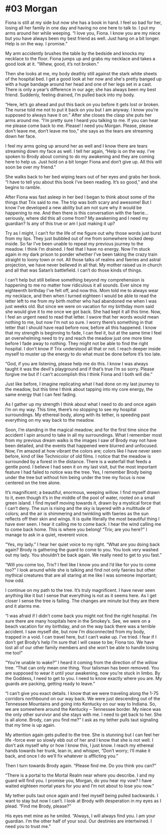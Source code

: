 # #03 Morgan

Fiona is still at my side but now she has a book in hand. I feel so bad for her, losing all her family in one day and having no one here to talk to. I put my arms around her while weeping. “I love you, Fiona. I know you are my niece but you have always been my best friend as well. Just hang on a bit longer. Help is on the way. I promise.” 

My arm accidently brushes the table by the bedside and knocks my necklace to the floor. Fiona jumps up and grabs my necklace and takes a good look at it. “Whew, good, it’s not broken.” 

Then she looks at me, my body deathly still against the stark white sheets of the hospital bed. I get a good look at her now and she's pretty banged up with a huge bandage around her head and one of her legs set in a cast. There is only a year’s difference in our age; she has always been my best friend. Suddenly, feeling drained, I’m pulled back into my body. 

“Here, let’s go ahead and put this back on you before it gets lost or broken. The nurse told me not to put it back on you but I am anyway. I know you’re supposed to always have it on.” After she closes the clasp she puts her arms around me. “I’m pretty sure I heard you talking to me. If you can hear me please come back to me. Please! I need you Morgan. Please, please don’t leave me, don’t leave me too,” she says as the tears are streaming down her face. 

I feel my arms going up around her as well and I know there are tears streaming down my face as well. I tell her again, “Help is on the way. I’ve spoken to Brody about coming to do my awakening and they are coming here to help us. Just hold on a bit longer Fiona and don’t give up. All this will soon be over my friend.”

She walks back to her bed wiping tears out of her eyes and grabs her book. “I have to tell you about this book I’ve been reading. It’s so good,” and she begins to ramble.
 
After Fiona was fast asleep in her bed I began to think about some of the things that Trix said to me. The trip was both scary and awesome! But I know I’ve developed a new ability but am not sure why it would be happening to me. And then there is this conversation with the faerie… seriously, where did this all come from? My awakening and I need my guardian? Is any of this true or am I just making it up?

Try as I might, I can’t for the life of me figure out why those words just burst from my lips. They just bubbled out of me from somewhere locked deep inside. So far I’ve been unable to repeat my previous journey to the meadow. I think I’m drained. I feel that I have no energy. Now I’m stuck again in my dark prison to ponder whether I’ve been taking the crazy train straight to loony town or not. All those talks of realms and faeries and astral projection, we have never believed in all that. My mother raised us in church and all that was Satan’s battlefield. I can’t do those kinds of things.

I can’t help but still believe something beyond my comprehension is happening to me no matter how ridiculous it all sounds. Ever since my eighteenth birthday I’ve felt off, and now this. Mom told me to always wear my necklace, and then when I turned eighteen I would be able to read the letter left to me from my birth mother who had abandoned me when I was just weeks old. But since we were on vacation for my birthday mom said she would give it to me once we got back. She had kept it all this time.
Now, I feel an urgent need to read that letter. I swore that her words would mean nothing to me, but now I’m not so sure. I worry there’s something in that letter that I should have read before now, before all this happened. I know that my strength is beginning to fade, I can feel it, but at the same time I feel an overwhelming need to try and reach the meadow just one more time before I fade away to nothing. They might not be able to find the right hospital. I don’t know if Trix understood all that or not. I reach deeper inside myself to muster up the energy to do what must be done before it’s too late.

“God, if you are listening, please help me do this. I know I was always taught it was the devil's playground and if that’s true I’m so sorry. Please forgive me but if I can’t accomplish this I think Fiona and I both will die.”

Just like before, I imagine replicating what I had done on my last journey to the meadow, but this time I think about tapping into my core energy, the same energy that I can feel fading.

As I gather up my strength I think about what I need to do and once again I’m on my way. This time, there’s no stopping to see my hospital surroundings. My ethereal body, along with its tether, is speeding past everything on my way back to the meadow.

Soon, I’m standing in the magical meadow; and for the first time since the accident I spin around to take in all my surroundings. What I remember most from my previous dream walks is the images I saw of Brody may not have been detailed, and the events that happened were blurred and unfocused. Now, I’m amazed at how vibrant the colors are; colors like I have never seen before, kind of like Technicolor of old films.
I notice that the meadow is surrounded by a forest in the distance. There is a waterfall that feeds a gentle pond. I believe I had seen it on my last visit, but the most important feature I had failed to notice was the tree. Yes, I remember Brody being under the tree but without him being under the tree my focus is now centered on the tree alone.

It’s magnificent; a beautiful, enormous, weeping willow. I find myself drawn to it, even though it’s in the middle of the pool of water, rooted on a small green island. I find myself moving towards it, drawn by a mystical force that I can’t deny. The sun is rising and the sky is layered with a multitude of colors; and the air is shimmering and twinkling with faeries as the sun reflects off their skin and wings. It is quite literally the most beautiful thing I have ever seen. I hear it calling me to come back. I hear the wind calling me to come back home. This is where you belong!
“Trix; are you here?” I manage to ask in a quiet, reverent voice.

“Yes, my lady.” I hear her quiet voice to my right. “What are you doing back again? Brody is gathering the guard to come to you. You look very washed out my lady. You shouldn’t be back again. We really need to get to you fast.”

“Will you come too, Trix? I feel like I know you and I’d like for you to come too?”
I look around while she is talking and find not only faeries but other mythical creatures that are all staring at me like I was someone important; how odd.

I continue on my path to the tree. It’s truly magnificent. I have never seen anything like it but I sense that everything is not as it seems here. As I get closer I sense the tree is failing. The changes are minute but they are there and it alarms me.

“I was afraid if I didn’t come back you might not find the right hospital. I’m sure there are many hospitals here in the Smokey’s. See, we were on a beach vacation for my birthday, and on the way back there was a terrible accident. I saw myself die, but now I’m disconnected from my body, trapped in a void. I can travel here, but I can’t wake up. I’ve tried. I fear if I don’t get Brody’s help I’m sure that I will cease to be; Fiona too. We have lost all of our other family members and she won’t be able to handle losing me too!”

“You’re unable to wake?” I heard it coming from the direction of the willow tree. “That can only mean one thing. Your talisman has been removed. You are supposed to wear it until your awakening, now you’re stuck in limbo. By the Goddess, I need to get to you. I need to know exactly where you are. My guards are packing, getting ready to leave.”

“I can’t give you exact details. I know that we were traveling along the 1-75 corridors northbound on our way back. We were just descending out of the Tennessee Mountains and going into Kentucky on our way to Indiana. So, we are somewhere around the Kentucky – Tennessee border. My niece was the only other survivor and she stays with me. I need to get back to her. She is all alone. Brody, can you find me?” I ask as my tether pulls taut signaling that my time is up again.

My attention again gets pulled to the tree. She is stunning but I can feel her life -force ever so slowly ebb out of her and I know that she is not well. I don’t ask myself why or how I know this, I just know. I reach my ethereal hands towards her trunk, lean in, and whisper, “Don’t worry; I’ll make it back, and once I do we’ll fix whatever is afflicting you.”

Then I turn towards Brody again. “Please find me. Do you think you can?”

“There is a portal to the Mortal Realm near where you describe. I and my guard will find you. I promise you, Morgan, do you hear my vow? I have waited eighteen mortal years for you and I’m not about to lose you now.”

My tether pulls taut once again and I feel myself being pulled backwards. I want to stay but now I can’t. I look at Brody with desperation in my eyes as I plead. “Find me Brody, please?”

His eyes met mine as he smiled. “Always, I will always find you. I am your guardian. I’m the other half of your soul. Our destinies are intertwined. I need you to trust me.”

